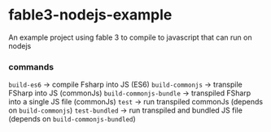 # fable3-nodejs-example
An example project using fable 3 to compile to javascript that can run on nodejs

### commands


``build-es6`` -> compile Fsharp into JS (ES6)
``build-commonjs`` -> transpile FSharp into JS (commonJs)
``build-commonjs-bundle`` -> transpiled FSharp into a single JS file (commonJs)
``test`` -> run transpiled commonJs (depends on ``build-commonjs``)
``test-bundled`` -> run transpiled and bundled JS file (depends on ``build-commonjs-bundled``)